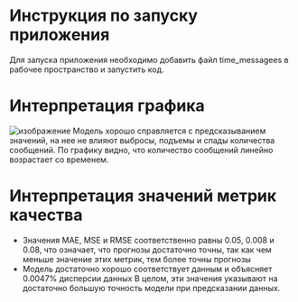# Инструкция по запуску приложения
Для запуска приложения необходимо добавить файл time_messagees в рабочее пространство и запустить код.
# Интерпретация графика
![изображение](https://github.com/valeriasur/project_protei/assets/103844758/63f43e6e-567b-4031-950d-5f6c3fb5f979)
Модель хорошо справляется с предсказыванием значений, на нее не влияют выбросы, подъемы и спады количества сообщений. По графику видно, что количество сообщений линейно возрастает со временем.
# Интерпретация значений метрик качества
- Значения MAE, MSE и RMSE соответственно равны 0.05, 0.008 и 0.08, что означает, что прогнозы достаточно точны, так как чем меньше значение этих метрик, тем более точны прогнозы
- Модель достаточно хорошо соответствует данным и объясняет 0.0047% дисперсии данных В целом, эти значения указывают на достаточно большую точность модели при предсказании данных.
